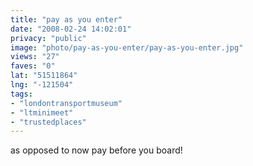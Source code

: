 ```yaml
---
title: "pay as you enter"
date: "2008-02-24 14:02:01"
privacy: "public"
image: "photo/pay-as-you-enter/pay-as-you-enter.jpg"
views: "27"
faves: "0"
lat: "51511864"
lng: "-121504"
tags:
- "londontransportmuseum"
- "ltminimeet"
- "trustedplaces"
---
```

as opposed to now pay before you board!

